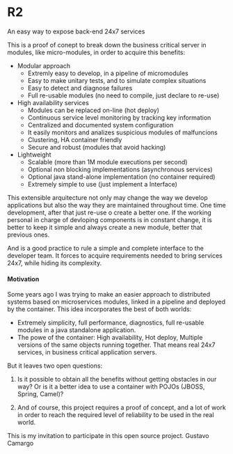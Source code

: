 # R2
An easy way to expose back-end 24x7 services

This is a proof of conept to break down the business critical server in modules, 
like micro-modules, in order to acquire this benefits:

* Modular approach
    * Extremly easy to develop, in a pipeline of micromodules
    * Easy to make unitary tests, and to simulate complex situations
    * Easy to detect and diagnose failures
    * Full re-usable modules (no need to compile, just declare to re-use)
* High availability services
    * Modules can be replaced on-line (hot deploy)
    * Continuous service level monitoring by tracking key information
    * Centralized and documented system configuration 
    * It easily monitors and analizes suspicious modules of malfuncions
    * Clustering, HA container friendly
    * Secure and robust (modules that avoid hacking)
* Lightweight
    * Scalable (more than 1M module executions per second)
    * Optional non blocking implementations (asynchronous services)
    * Optional java stand-alone implementation (no container required)
    * Extremely simple to use (just implement a Interface)

This extensible arquitecture not only may change the way we develop applications but also the way
they are maintained throughout time. One time development, after that just re-use o create a better 
one. If the working personal in charge of devloping components is in constant change, it is better 
to keep it simple and always create a new module, better that previous ones.

And is a good practice to rule a simple and complete interface to the developer team.
It forces to acquire requirements needed to bring services 24x7, while hiding its complexity.


#### Motivation

Some years ago I was trying to make an easier approach to distributed systems based
on microservices modules, linked in a pipeline and deployed by the container.
This idea incorporates the best of both worlds: 
 - Extremely simplicity, full performance, diagnostics, full re-usable modules in a 
 java standalone application.
 - The powe of the container: High availability, Hot deploy, Multiple versions of the
same objects running together. 
That means real 24x7 services, in business critical application servers.


But it leaves two open questions:

1. Is it possible to obtain all the benefits without getting obstacles in our way? Or is it a better idea 
to use a container with POJOs (JBOSS, Spring, Camel)?

2.  And of course, this project requires a proof of concept, and a lot of work in order to reach the 
required level of reliability to be used in the real world.


This is my invitation to participate in this open source project. 
Gustavo Camargo





